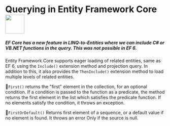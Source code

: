 # Querying in Entity Framework Core  <img src="https://media.giphy.com/media/dYsB5F09z0fYvQLm9K/giphy.gif" width="60">
##### EF Core has a new feature in LINQ-to-Entities where we can include C# or VB.NET functions in the query. This was not possible in EF 6.

Entity Framework Core supports eager loading of related entities, same as EF 6, using the `Include()` extension method and projection query. In addition to this, it also provides the `ThenInclude()` extension method to load multiple levels of related entities.

🔴`First()` returns the "first" element in the collection, for an optional condition. If a condition is passed to the function as a predicate, the method returns the first element in the list which satisfies the predicate function. If no elements satisfy the condition, it throws an exception.

🔴`FirstOrDefault()`  Returns first element of a sequence, or a default value if no element is found. It throws an error Only if the source is null.
